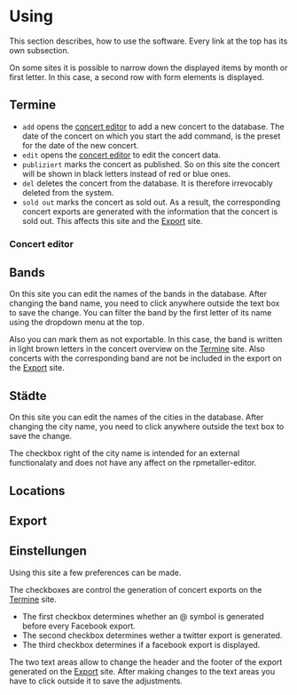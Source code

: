 # Using
This section describes, how to use the software. Every link at the top has its own subsection.

On some sites it is possible to narrow down the displayed items by month or first letter. In this case, a second row with form elements is displayed.
## Termine

* `add` opens the [concert editor](#concert-editor) to add a new concert to the database. The date of the concert on which you start the add command, is the preset for the date of the new concert.
* `edit` opens the [concert editor](#concert-editor) to edit the concert data.
* `publiziert` marks the concert as published. So on this site the concert will be shown in black letters instead of red or blue ones.
* `del` deletes the concert from the database. It is therefore irrevocably deleted from the system.
* `sold out` marks the concert as sold out. As a result, the corresponding concert exports are generated with the information that the concert is sold out. This affects this site and the [Export](#export) site.
### Concert editor

## Bands
On this site you can edit the names of the bands in the database. After changing the band name, you need to click anywhere outside the text box to save the change. You can filter the band by the first letter of its name using the dropdown menu at the top.

Also you can mark them as not exportable. In this case, the band is written in light brown letters in the concert overview on the [Termine](#termine) site. Also concerts with the corresponding band are not be included in the export on the [Export](#export) site. 
## Städte
On this site you can edit the names of the cities in the database. After changing the city name, you need to click anywhere outside the text box to save the change.

The checkbox right of the city name is intended for an external functionalaty and does not have any affect on the rpmetaller-editor. 
## Locations

## Export

## Einstellungen
Using this site a few preferences can be made.

The checkboxes are control the generation of concert exports on the [Termine](#termine) site.
* The first checkbox determines whether an @ symbol is generated before every Facebook export.
* The second checkbox determines wether a twitter export is generated.
* The third checkbox determines if a facebook export is displayed.

The two text areas allow to change the header and the footer of the export generated on the [Export](#export) site. After making changes to the text areas you have to click outside it to save the adjustments.
